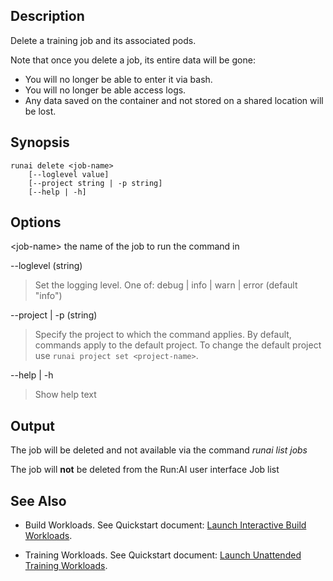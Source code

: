 ## Description

Delete a training job and its associated pods.

Note that once you delete a job, its entire data will be gone:

* You will no longer be able to enter it via bash.
* You will no longer be able access logs.
* Any data saved on the container and not stored on a shared location will be lost.

## Synopsis

``` shell
runai delete <job-name> 
    [--loglevel value] 
    [--project string | -p string] 
    [--help | -h]
```

## Options

<job-name\> the name of the job to run the command in

--loglevel (string)
>  Set the logging level. One of: debug | info | warn | error (default "info")

--project | -p (string)
>  Specify the project to which the command applies. By default, commands apply to the default project. To change the default project use ``runai project set <project-name>``.

--help | -h
>  Show help text

## Output

The job will be deleted and not available via the command _runai list jobs_

The job will __not__ be deleted from the Run:AI user interface Job list

## See Also

*   Build Workloads. See Quickstart document: [Launch Interactive Build Workloads](../Walkthroughs/walkthrough-build.md).

*   Training Workloads. See Quickstart document:  [Launch Unattended Training Workloads](../Walkthroughs/walkthrough-train.md).

